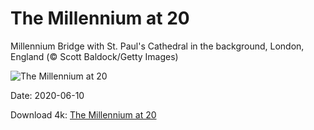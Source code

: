# The Millennium at 20

Millennium Bridge with St. Paul's Cathedral in the background, London, England (© Scott Baldock/Getty Images)

![The Millennium at 20](https://bing.com/th?id=OHR.WobblyBridge_EN-US1661773056_UHD.jpg&rf=LaDigue_UHD.jpg&pid=hp&w=1024&h=576)

Date: 2020-06-10

Download 4k: [The Millennium at 20](https://bing.com/th?id=OHR.WobblyBridge_EN-US1661773056_UHD.jpg&rf=LaDigue_UHD.jpg&pid=hp&w=3840&h=2160)

